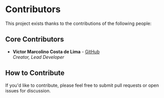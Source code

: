 # Contributors

This project exists thanks to the contributions of the following people:

## Core Contributors

- **Victor Marcolino Costa de Lima** - [GitHub](https://github.com/VictorMarcolino)  
  _Creator, Lead Developer_

## How to Contribute

If you'd like to contribute, please feel free to submit pull requests or open issues for discussion.
